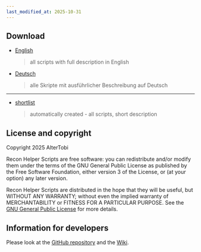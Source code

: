 ```yaml
---
last_modified_at: 2025-10-31
---
```


## Download
 
  * [English](english.html)
    > all scripts with full description in English
  * [Deutsch](deutsch.html)
    > alle Skripte mit ausführlicher Beschreibung auf Deutsch

---

  * [shortlist](shortlist.html)
    > automatically created - all scripts, short description

## License and copyright

Copyright 2025 AlterTobi

Recon Helper Scripts are free software: you can redistribute and/or modify
them under the terms of the GNU General Public License as published by
the Free Software Foundation, either version 3 of the License, or
(at your option) any later version.

Recon Helper Scripts are distributed in the hope that they will be useful,
but WITHOUT ANY WARRANTY; without even the implied warranty of
MERCHANTABILITY or FITNESS FOR A PARTICULAR PURPOSE. See the
[GNU General Public License](LICENSE.txt) for more details.


## Information for developers

Please look at the [GitHub repository](https://github.com/AlterTobi/Recon-Helper-Scripts) and the
[Wiki](https://github.com/AlterTobi/Recon-Helper-Scripts/wiki/RHS-Base).